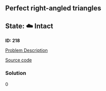 ## Perfect right-angled triangles

## State: :cloud: **Intact**

**ID: 218**

[Problem Description](https://projecteuler.net/problem=218)

[Source code](main.cpp)

### Solution
0